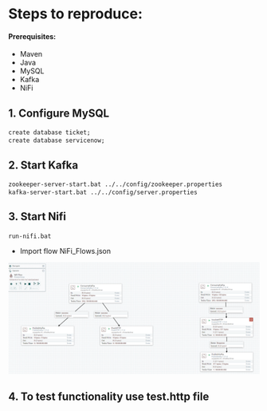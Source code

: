 # Steps to reproduce:

#### Prerequisites:

- Maven
- Java 
- MySQL
- Kafka
- NiFi

## 1. Configure MySQL 
```mysql
create database ticket;
create database servicenow;
```

## 2. Start Kafka
```shell
zookeeper-server-start.bat ../../config/zookeeper.properties
kafka-server-start.bat ../../config/server.properties
```
## 3. Start Nifi
```shell
run-nifi.bat
```
- Import flow NiFi_Flows.json

![Alt text](NifiFlowsCapture.PNG?raw=true "Flow")

## 4. To test functionality use test.http file

